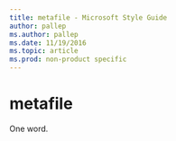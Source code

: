 ```yaml
---
title: metafile - Microsoft Style Guide
author: pallep
ms.author: pallep
ms.date: 11/19/2016
ms.topic: article
ms.prod: non-product specific
---
```


# metafile

One word.

